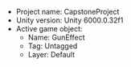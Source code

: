 <!-- UNITY CODE ASSIST INSTRUCTIONS START -->
- Project name: CapstoneProject
- Unity version: Unity 6000.0.32f1
- Active game object:
  - Name: GunEffect
  - Tag: Untagged
  - Layer: Default
<!-- UNITY CODE ASSIST INSTRUCTIONS END -->